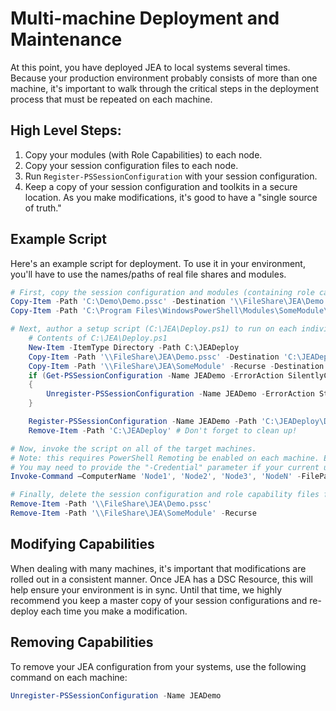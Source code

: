 # Multi-machine Deployment and Maintenance
At this point, you have deployed JEA to local systems several times.
Because your production environment probably consists of more than one machine, it's important to walk through the critical steps in the deployment process that must be repeated on each machine.

## High Level Steps:
1.	Copy your modules (with Role Capabilities) to each node.
2.	Copy your session configuration files to each node.
3.	Run `Register-PSSessionConfiguration` with your session configuration.
4.	Keep a copy of your session configuration and toolkits in a secure location.
As you make modifications, it's good to have a "single source of truth."

## Example Script
Here's an example script for deployment.
To use it in your environment, you'll have to use the names/paths of real file shares and modules.
```PowerShell
# First, copy the session configuration and modules (containing role capability files) onto a file share you have access to.
Copy-Item -Path 'C:\Demo\Demo.pssc' -Destination '\\FileShare\JEA\Demo.pssc'
Copy-Item -Path 'C:\Program Files\WindowsPowerShell\Modules\SomeModule\' -Recurse -Destination '\\FileShare\JEA\SomeModule'

# Next, author a setup script (C:\JEA\Deploy.ps1) to run on each individual node
    # Contents of C:\JEA\Deploy.ps1
    New-Item -ItemType Directory -Path C:\JEADeploy
    Copy-Item -Path '\\FileShare\JEA\Demo.pssc' -Destination 'C:\JEADeploy\'
    Copy-Item -Path '\\FileShare\JEA\SomeModule' -Recurse -Destination 'C:\Program Files\WindowsPowerShell\Modules' # Remember, Role Capability Files are found in modules
    if (Get-PSSessionConfiguration -Name JEADemo -ErrorAction SilentlyContinue)
    {
        Unregister-PSSessionConfiguration -Name JEADemo -ErrorAction Stop
    }

    Register-PSSessionConfiguration -Name JEADemo -Path 'C:\JEADeploy\Demo.pssc'
    Remove-Item -Path 'C:\JEADeploy' # Don't forget to clean up!

# Now, invoke the script on all of the target machines.
# Note: this requires PowerShell Remoting be enabled on each machine. Enabling PowerShell remoting is a requirement to use JEA as well.
# You may need to provide the "-Credential" parameter if your current user account does not have admin permissions on these machines.
Invoke-Command –ComputerName 'Node1', 'Node2', 'Node3', 'NodeN' -FilePath 'C:\JEA\Deploy.ps1'

# Finally, delete the session configuration and role capability files from the file share.
Remove-Item -Path '\\FileShare\JEA\Demo.pssc'
Remove-Item -Path '\\FileShare\JEA\SomeModule' -Recurse
```
## Modifying Capabilities
When dealing with many machines, it's important that modifications are rolled out in a consistent manner.
Once JEA has a DSC Resource, this will help ensure your environment is in sync.
Until that time, we highly recommend you keep a master copy of your session configurations and re-deploy each time you make a modification.

## Removing Capabilities
To remove your JEA configuration from your systems, use the following command on each machine:
```PowerShell
Unregister-PSSessionConfiguration -Name JEADemo
```
